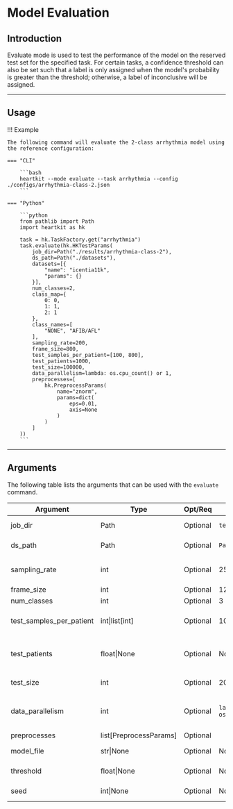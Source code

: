 # Model Evaluation

## <span class="sk-h2-span">Introduction </span>

Evaluate mode is used to test the performance of the model on the reserved test set for the specified task. For certain tasks, a confidence threshold can also be set such that a label is only assigned when the model's probability is greater than the threshold; otherwise, a label of inconclusive will be assigned.

---

## <span class="sk-h2-span">Usage</span>

!!! Example

    The following command will evaluate the 2-class arrhythmia model using the reference configuration:

    === "CLI"

        ```bash
        heartkit --mode evaluate --task arrhythmia --config ./configs/arrhythmia-class-2.json
        ```

    === "Python"

        ```python
        from pathlib import Path
        import heartkit as hk

        task = hk.TaskFactory.get("arrhythmia")
        task.evaluate(hk.HKTestParams(
            job_dir=Path("./results/arrhythmia-class-2"),
            ds_path=Path("./datasets"),
            datasets=[{
                "name": "icentia11k",
                "params": {}
            }],
            num_classes=2,
            class_map={
                0: 0,
                1: 1,
                2: 1
            },
            class_names=[
                "NONE", "AFIB/AFL"
            ],
            sampling_rate=200,
            frame_size=800,
            test_samples_per_patient=[100, 800],
            test_patients=1000,
            test_size=100000,
            data_parallelism=lambda: os.cpu_count() or 1,
            preprocesses=[
                hk.PreprocessParams(
                    name="znorm",
                    params=dict(
                        eps=0.01,
                        axis=None
                    )
                )
            ]
        ))
        ```

---

## <span class="sk-h2-span">Arguments </span>

The following table lists the arguments that can be used with the `evaluate` command.

| Argument | Type | Opt/Req | Default | Description |
| --- | --- | --- | --- | --- |
| job_dir | Path | Optional | `tempfile.gettempdir` | Job output directory |
| ds_path | Path | Optional | `Path()` | Dataset directory |
| sampling_rate | int | Optional | 250 | Target sampling rate (Hz) |
| frame_size | int | Optional | 1250 | Frame size |
| num_classes | int | Optional | 3 | # of classes |
| test_samples_per_patient | int\|list[int] | Optional | 1000 | # test samples per patient |
| test_patients | float\|None | Optional | None | # or proportion of patients for testing |
| test_size | int | Optional | 200000 | # samples for testing |
| data_parallelism | int | Optional | `lambda: os.cpu_count() or 1` | # of data loaders running in parallel |
| preprocesses | list[PreprocessParams] | Optional |  | Preprocesses |
| model_file | str\|None | Optional | None | Path to model file |
| threshold | float\|None | Optional | None | Model output threshold |
| seed | int\|None | Optional | None | Random state seed |
